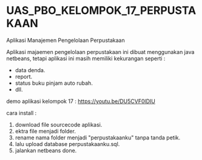 # UAS_PBO_KELOMPOK_17_PERPUSTAKAAN
Aplikasi Manajemen Pengelolaan Perpustakaan

Aplikasi majaemen pengelolaan perpustakaan ini dibuat menggunakan java netbeans, tetapi aplikasi ini masih memiliki kekurangan seperti :

- data denda.
- report.
- status buku pinjam auto rubah.
- dll.

demo aplikasi kelompok 17 : https://youtu.be/DU5CVF0lDIU

cara install :

1. download file sourcecode aplikasi.
2. ektra file menjadi folder.
3. rename nama folder menjadi "perpustakaanku" tanpa tanda petik.
4. lalu upload database perpustakaanku.sql.
5. jalankan netbeans done.
